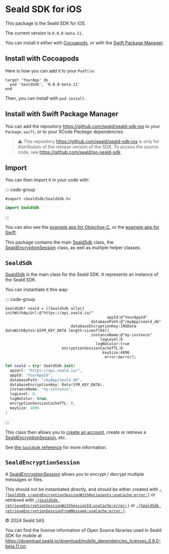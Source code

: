# Seald SDK for iOS

This package is the Seald SDK for iOS.

The current version is `0.8.0-beta.11`.

You can install it either with [Cocoapods](https://cocoapods.org/), or with the [Swift Package Manager](https://www.swift.org/documentation/package-manager/).

## Install with Cocoapods

Here is how you can add it to your `Podfile`:

```ruby{2}
target 'YourApp' do
  pod 'SealdSdk', '0.8.0-beta.11'
end
```

Then, you can install with `pod install`.

## Install with Swift Package Manager

You can add the repository <https://github.com/seald/seald-sdk-ios> to your `Package.swift`, or to your XCode _Package dependencies_.

> ⚠️ This repository <https://github.com/seald/seald-sdk-ios> is only for distribution of the release version of the SDK.
> To access the source code, see <https://github.com/seald/go-seald-sdk>.

## Import 

You can then import it in your code with:

::: code-group
```objc [ObjC]
#import <SealdSdk/SealdSdk.h>
```

```swift [Swift]
import SealdSdk
```

:::

You can also see the [example app for Objective-C](https://github.com/seald/seald-sdk-demo-app-ios/),
or the [example app for Swift](https://github.com/seald/seald-sdk-demo-app-ios-swift/).

This package contains the main [SealdSdk](./SealdSdk.md) class,
the [SealdEncryptionSession](./SealdEncryptionSession.md) class,
as well as multiple helper classes.

## `SealdSdk`

[SealdSdk](./SealdSdk.md) is the main class for the Seald SDK.
It represents an instance of the Seald SDK.

You can instantiate it this way:

::: code-group
```objc [ObjC]
SealdSdk* seald = [[SealdSdk alloc] initWithApiUrl:@"https://api.seald.io/"
                                             appId:@"YourAppId"
                                      databasePath:@"/myApp/seald_db"
                             databaseEncryptionKey:[NSData dataWithBytes:&SYM_KEY_DATA length:sizeof(64)]
                                      instanceName:@"my-instance"
                                          logLevel:0
                                        logNoColor:true
                         encryptionSessionCacheTTL:0
                                           keySize:4096
                                            error:&error];
```

```swift [Swift]
let seald = try! SealdSdk.init(
  apiUrl: "https://api.seald.io/",
  appId: "YourAppId",
  databasePath: "/myApp/seald_db", 
  databaseEncryptionKey: Data(SYM_KEY_DATA),
  instanceName: "my-instance",
  logLevel: 0,
  logNoColor: true,
  encryptionSessionCacheTTL: 0,
  keySize: 4096
)
```

:::

This class then allows you to [create an account](./SealdSdk.md#createaccountwithsignupjwt-devicename-displayname-privatekeys-expireafter-error),
create or retrieve a [SealdEncryptionSession](./SealdEncryptionSession.md),
etc.

See [the `SealdSdk` reference](./SealdSdk.md) for more information.

## `SealdEncryptionSession`

A [SealdEncryptionSession](./SealdEncryptionSession.md) allows you to encrypt / decrypt multiple messages or files.

This should not be instantiated directly, and should be either created with [`-[SealdSdk createEncryptionSessionWithRecipients:useCache:error:]`](./SealdSdk.md#createencryptionsessionwithrecipients-usecache-error)
or retrieved with [`-[SealdSdk retrieveEncryptionSessionWithSessionId:useCache:error:]`](./SealdSdk.md#retrieveencryptionsessionwithsessionid-usecache-error)
or [`-[SealdSdk retrieveEncryptionSessionFromMessage:useCache:error:]`](./SealdSdk.md#retrieveencryptionsessionfrommessage-usecache-error).

© 2024 Seald SAS

You can find the license information of Open Source libraries used in Seald SDK for mobile at <https://download.seald.io/download/mobile_dependencies_licenses_0.8.0-beta.11.txt>.

